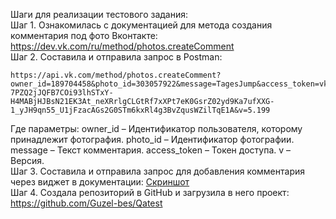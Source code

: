 Шаги для реализации тестового задания:        
Шаг 1. Ознакомилась с документацией для метода создания комментария под фото Вконтакте: https://dev.vk.com/ru/method/photos.createComment        
Шаг 2. Составила и отправила запрос в Postman:
```
https://api.vk.com/method/photos.createComment?owner_id=189704458&photo_id=303057922&message=TagesJump&access_token=vk1.a.nlwxB0jIAmx6akFTC9AW_K99Q8RfMAUwQBLG5SwFBg5P14wnEatyD8aloKxXCtBdLDV7Xeyb6I1Unvlr2-7PZQ2jJQFB7COi93lhSTxY-H4MABjHJBsN21EK3At_neXRrlgCLGtRf7xXPt7eK0GsrZ02yd9Ka7ufXXG-1_yJH9qn55_U1jFzacAGs2G0STm6kxRl4g3BvZqusWZilTqE1A&v=5.199
```        
Где параметры:
owner_id – Идентификатор пользователя, которому принадлежит фотография.
photo_id – Идентификатор фотографии.
message – Текст комментария.
access_token – Токен доступа.
v – Версия.                                        
Шаг 3. Составила и отправила запрос для добавления комментария через виджет в документации:
[Скриншот](https://github.com/Guzel-bes/Qatest/blob/main/%D0%A7%D0%B5%D1%80%D0%B5%D0%B7%20API%20VK.png)      
Шаг 4. Создала репозиторий в GitHub и загрузила в него проект:
https://github.com/Guzel-bes/Qatest
